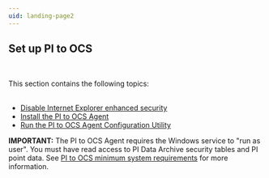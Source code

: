 ```yaml
---
uid: landing-page2
---
```


## Set up PI to OCS
<br>

This section contains the following topics:
<br>
<br>
* [Disable Internet Explorer enhanced security](xref:disable-ie-security)
* [Install the PI to OCS Agent](xref:install-agent)
* [Run the PI to OCS Agent Configuration Utility](xref:pi-to-ocs-utility)


**IMPORTANT:** The PI to OCS Agent requires the Windows service to "run as user". You must have read access to PI Data Archive security tables and PI point data. See [PI to OCS minimum system requirements](xref:min-sys-reqmnts) for more information.